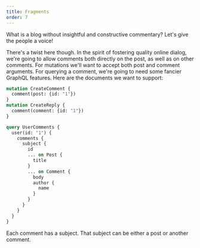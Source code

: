 ```yaml
---
title: Fragments
order: 7
---
```


What is a blog without insightful and constructive commentary? Let's
give the people a voice!

There's a twist here though. In the spirit of fostering quality online
dialog, we're going to allow comments both directly on the post, as
well as on other comments. For mutations we'll want to accept both
post and comment arguments. For querying a comment, we're going to
need some fancier GraphQL features. Here are the documents we want to
support:

```graphql
mutation CreateComment {
  comment(post: {id: "1"})
}
mutation CreateReply {
  comment(comment: {id: "1"})
}

query UserComments {
  user(id: "1") {
    comments {
      subject {
        id
        ... on Post {
          title
        }
        ... on Comment {
          body
          author {
            name
          }
        }
      }
    }
  }
}
```

Each comment has a subject. That subject can be either a post or another comment.
